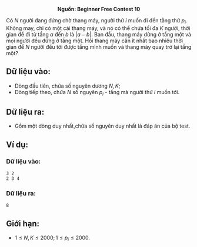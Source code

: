 **<center>Nguồn: Beginner Free Contest 10</center>**

Có $N$ người đang đứng chờ thang máy, người thứ $i$ muốn đi đến tằng thứ $p_i$. Không may, chỉ có một cái thang máy, và nó có thể chứa tối đa $K$ người, thời gian để đi từ tầng $a$ đến $b$ là $|a − b|$. Ban đầu, thang máy dừng ở tầng một và mọi người đều đứng ở tầng một. Hỏi thang máy cần ít nhất bao nhiêu thời gian để $N$ người đều tới được tầng mình muốn và thang máy quay trở lại tầng một?

## Dữ liệu vào:
- Dòng đầu tiên, chứa số nguyên dương $N, K$;
- Dòng tiếp theo, chứa $N$ số nguyên $p_i$ - tầng mà người thứ $i$ muốn tới.

## Dữ liệu ra:
- Gồm một dòng duy nhất,chứa số nguyên duy nhất là đáp án của bộ test.

## Ví dụ:
### Dữ liệu vào:
```
3 2
2 3 4
```

### Dữ liệu ra:
```
8
```

## Giới hạn:
- $1 ≤ N, K ≤ 2000; 1 ≤ p_i ≤ 2000$.
